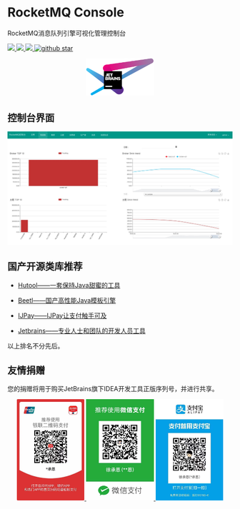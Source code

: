 # RocketMQ Console 
RocketMQ消息队列引擎可视化管理控制台

<a target="_blank" href="https://raw.githubusercontent.com/Xuchengen/rocketmq-console/master/LICENSE">
    <img src="https://img.shields.io/:license-Apache-blue.svg"/>
</a>
<a target="_blank" href="https://www.oracle.com/technetwork/java/javase/downloads/index.html">
    <img src="https://img.shields.io/badge/JDK-1.7+-green.svg"/>
</a>
<a target="_blank" href="https://travis-ci.org/Xuchengen/rocketmq-console">
    <img src="https://travis-ci.org/Xuchengen/rocketmq-console.svg?branch=master"/>
</a>
<a target="_blank" href='https://github.com/Xuchengen/rocketmq-console'>
    <img src="https://img.shields.io/github/stars/Xuchengen/rocketmq-console?style=social" alt="github star"/>
</a>

<p align="center">
    <a href="https://www.jetbrains.com/?from=X-UnionPay" target="_blank">
        <img src="https://github.com/Xuchengen/rocketmq-console/blob/master/asset/jetbrains.svg" width="30%" alt="Jetbrains">
    </a>
</p>

## 控制台界面
<p align="center">
    <img src="https://github.com/Xuchengen/rocketmq-console/blob/master/asset/RocketMQ_Console.jpg" alt="RocketMQ Console">
</p>

## 国产开源类库推荐
* <a href="https://github.com/looly/hutool" title="一套保持Java甜蜜的工具">Hutool——一套保持Java甜蜜的工具</a>

* <a href="http://ibeetl.com/" title="Beetl国产高性能Java模板引擎">Beetl——国产高性能Java模板引擎</a>

* <a href="https://github.com/Javen205/IJPay" title="IJPay让支付触手可及">IJPay——IJPay让支付触手可及</a>

* <a href="https://www.jetbrains.com/?from=X-UnionPay" title="专业人士和团队的开发人员工具">Jetbrains——专业人士和团队的开发人员工具</a>

以上排名不分先后。

## 友情捐赠
您的捐赠将用于购买JetBrains旗下IDEA开发工具正版序列号，并进行共享。
<p align="center">
    <a href="https://github.com/Xuchengen/rocketmq-console/blob/master/asset/unionpay.jpeg" target="_blank">
        <img src="https://github.com/Xuchengen/rocketmq-console/blob/master/asset/unionpay.jpeg" width="30%" alt="银联支付">
    </a>
    <a href="https://github.com/Xuchengen/rocketmq-console/blob/master/asset/wechat.jpeg" target="_blank">
        <img src="https://github.com/Xuchengen/rocketmq-console/blob/master/asset/wechat.jpeg" width="30%" alt="微信支付">
    </a>
    <a href="https://github.com/Xuchengen/rocketmq-console/blob/master/asset/alipay.jpeg" target="_blank">
        <img src="https://github.com/Xuchengen/rocketmq-console/blob/master/asset/alipay.jpeg" width="30%" alt="支付宝">
    </a>
</p>